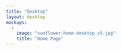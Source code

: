 ```yaml
---
title: "Desktop"
layout: desktop
mockups:
  -
    image: "sunflower-home-desktop_v5.jpg"
    title: "Home Page"
---
```

